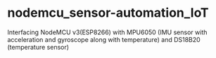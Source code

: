 # nodemcu_sensor-automation_IoT
Interfacing NodeMCU v3(ESP8266) with MPU6050 (IMU sensor with acceleration and gyroscope along with temperature) and DS18B20 (temperature sensor)
